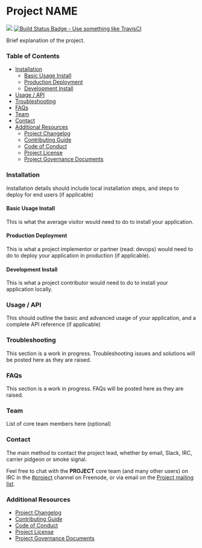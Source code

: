 # Project NAME

[![](https://img.shields.io/badge/Trust-OSS-green.svg)](http://trustoss.org)
[![Build Status Badge - Use something like TravisCI](https://img.shields.io/badge/build-status-brightgreen.svg)](http://about.travis-ci.org/docs/user/getting-started/)

Brief explanation of the project.

### Table of Contents

- [Installation](#installation)
  - [Basic Usage Install](#basic-usage-install)
  - [Production Deployment](#production-deployment)
  - [Development Install](#development-install)
- [Usage / API](#usage--api)
- [Troubleshooting](#troubleshooting)
- [FAQs](#faqs)
- [Team](#team)
- [Contact](#contact)
- [Additional Resources](#additional-resources)
  - [Project Changelog](/CHANGELOG.md)
  - [Contributing Guide](/CONTRIBUTING.md)
  - [Code of Conduct](/CODEOFCONDUCT.md)
  - [Project License](/LICENSE.md)
  - [Project Governance Documents](/.governance)


### Installation

Installation details should include local installation steps, and steps to deploy for end users (if applicable)

#### Basic Usage Install

This is what the average visitor would need to do to install your application.

#### Production Deployment

This is what a project implementor or partner (read: devops) would need to do to deploy your application in production (if applicable).

#### Development Install

This is what a project contributor would need to do to install your application locally.

### Usage / API

This should outline the basic and advanced usage of your application, and a complete API reference (if applicable)

### Troubleshooting

This section is a work in progress. Troubleshooting issues and solutions will be posted here as they are raised.

### FAQs

This section is a work in progress. FAQs will be posted here as they are raised.

### Team

List of core team members here (optional) 

### Contact

The main method to contact the project lead, whether by email, Slack, IRC, carrier pidgeon or smoke signal.

Feel free to chat with the __PROJECT__ core team (and many other users) on IRC in the  [#project](irc://irc.freenode.net/project) channel on Freenode, or via email on the [Project mailing list]().

### Additional Resources

- [Project Changelog](/CHANGELOG.md)
- [Contributing Guide](/CONTRIBUTING.md)
- [Code of Conduct](/CODEOFCONDUCT.md)
- [Project License](/LICENSE.md)
- [Project Governance Documents](/.governance)
